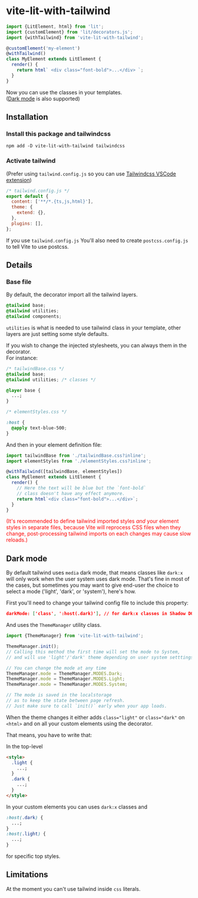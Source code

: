 # vite-lit-with-tailwind

```javascript
import {LitElement, html} from 'lit';
import {customElement} from 'lit/decorators.js';
import {withTailwind} from 'vite-lit-with-tailwind';

@customElement('my-element')
@withTailwind()
class MyElement extends LitElement {
  render() {
    return html` <div class="font-bold">...</div> `;
  }
}
```

Now you can use the classes in your templates.  
([Dark mode](#dark-mode) is also supported)

## Installation

### Install this package and tailwindcss

```
npm add -D vite-lit-with-tailwind tailwindcss
```

### Activate tailwind

(Prefer using `tailwind.config.js` so you can use [Tailwindcss VSCode extension](https://marketplace.visualstudio.com/items?itemName=bradlc.vscode-tailwindcss))

```javascript
/* tailwind.config.js */
export default {
  content: ['**/*.{ts,js,html}'],
  theme: {
    extend: {},
  },
  plugins: [],
};
```

If you use `tailwind.config.js` You'll also need to create `postcss.config.js` to tell Vite to use postcss.

## Details

### Base file

By default, the decorator import all the tailwind layers.

```css
@tailwind base;
@tailwind utilities;
@tailwind components;
```

`utilities` is what is needed to use tailwind class in your template, other layers are just setting some style defaults.

If you wish to change the injected stylesheets, you can always them in the decorator.  
For instance:

```css
/* tailwindBase.css */
@tailwind base;
@tailwind utilities; /* classes */

@layer base {
  ...;
}
```

```css
/* elementStyles.css */

:host {
  @apply text-blue-500;
}
```

And then in your element definition file:

```javascript
import tailwindBase from './tailwindBase.css?inline';
import elementStyles from './elementStyles.css?inline';

@withTailwind([tailwindBase, elementStyles])
class MyElement extends LitElement {
  render() {
    // Here the text will be blue but the `font-bold`
    // class doesn't have any effect anymore.
    return html`<div class="font-bold">...</div>`;
  }
}
```

<span style="color:red">(It's recommended to define tailwind imported styles _and_ your element styles in separate files, because Vite will reprocess CSS files when they change, post-processing tailwind imports on each changes may cause slow reloads.)</span>

## Dark mode

By default tailwind uses `media` dark mode, that means classes like `dark:x` will only work when the user system uses dark mode. That's fine in most of the cases, but sometimes you may want to give end-user the choice to select a mode ('light', 'dark', or 'system'), here's how.

First you'll need to change your tailwind config file to include this property:

```json
darkMode: ['class', ':host(.dark)'], // for dark:x classes in Shadow DOMs
```

And uses the `ThemeManager` utility class.

```javascript
import {ThemeManager} from 'vite-lit-with-tailwind';

ThemeManager.init();
// Calling this method the first time will set the mode to System,
// and will use 'light'/'dark' theme depending on user system setttings.

// You can change the mode at any time
ThemeManager.mode = ThemeManager.MODES.Dark;
ThemeManager.mode = ThemeManager.MODES.Light;
ThemeManager.mode = ThemeManager.MODES.System;

// The mode is saved in the localstorage
// as to keep the state between page refresh.
// Just make sure to call `init()` early when your app loads.
```

When the theme changes it either adds `class="light"` or `class="dark"` on `<html>` and on all your custom elements using the decorator.

That means, you have to write that:

In the top-level

```html
<style>
  .light {
    ...;
  }
  .dark {
    ...;
  }
</style>
```

In your custom elements you can uses `dark:x` classes and

```css
:host(.dark) {
  ...;
}
:host(.light) {
  ...;
}
```

for specific top styles.

## Limitations

At the moment you can't use tailwind inside `css` literals.

